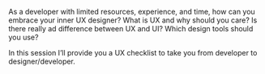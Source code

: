 As a developer with limited resources, experience, and time, how can you embrace your inner UX designer? What is UX and why should you care? Is there really ad difference between UX and UI? Which design tools should you use? 

In this session I’ll provide you a UX checklist to take you from developer to designer/developer.